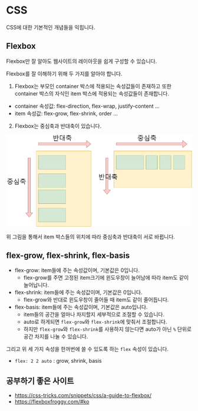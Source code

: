 # CSS

CSS에 대한 기본적인 개념들을 익힙니다.

## Flexbox

Flexbox만 잘 알아도 웹사이트의 레이아웃을 쉽게 구성할 수 있습니다.

Flexbox를 잘 이해하기 위해 두 가지를 알아야 합니다.

1. Flexbox는 부모인 container 박스에 적용되는 속성값들이 존재하고 또한 container 박스의 자식인 item 박스에 적용되는 속성값들이 존재합니다.

- container 속성값: flex-direction, flex-wrap, justify-content ...
- item 속성값: flex-grow, flex-shrink, order ...

2. Flexbox는 중심축과 반대축이 있습니다.

![flexbox1](/images/css/flexbox1.png)

위 그림을 통해서 item 박스들의 위치에 따라 중심축과 반대축이 서로 바뀝니다.

## flex-grow, flex-shrink, flex-basis

- flex-grow: item들에 주는 속성값이며, 기본값은 0입니다.
    - flex-grow를 주면 고정된 item크기에 윈도우창이 늘어남에 따라 item도 같이 늘어납니다.
- flex-shrink: item들에 주는 속성값이며, 기본값은 0입니다.
    - flex-grow와 반대로 윈도우창이 줄어들 때 item도 같이 줄어듭니다.
- flex-basis: item들에 주는 속성값이며, 기본값은 auto입니다.
    - item들의 공간을 얼마나 차지할지 세부적으로 조절할 수 있습니다.
    - auto로 하게되면 `flex-grow`와 `flex-shrink`에 맞춰서 조절합니다.
    - 하지만 `flex-grow`와 `flex-shrink`를 사용하지 않는다면 auto가 아닌 `%` 단위로 공간 차지를 나눌 수 있습니다.

그리고 위 세 가지 속성을 한꺼번에 쓸 수 있도록 하는 `flex` 속성이 있습니다.

- `flex: 2 2 auto` : grow, shrink, basis 

## 공부하기 좋은 사이트

- https://css-tricks.com/snippets/css/a-guide-to-flexbox/
- https://flexboxfroggy.com/#ko
